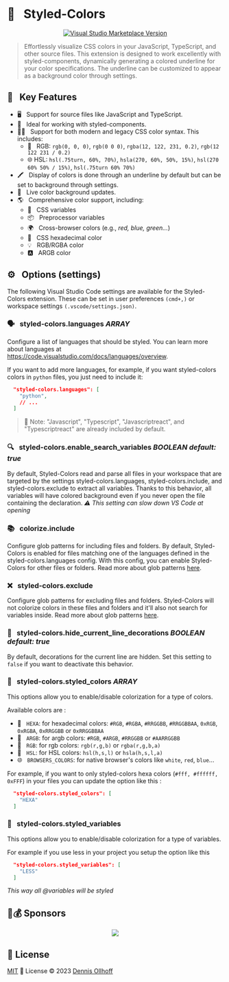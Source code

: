 # 💅 &nbsp; Styled-Colors

<p align="center">
<a href="https://marketplace.visualstudio.com/items?itemName=nyxb.vscode-styled-colors" target="__blank"><img src="https://img.shields.io/visual-studio-marketplace/v/nyxb.vscode-styled-colors.svg?style=flat&colorA=18181B&colorB=14F195&amp;label=VS%20Code%20Marketplace&logo=visual-studio-code" alt="Visual Studio Marketplace Version" /></a>
</p>

> Effortlessly visualize CSS colors in your JavaScript, TypeScript, and other source files. This extension is designed to work excellently with styled-components, dynamically generating a colored underline for your color specifications. The underline can be customized to appear as a background color through settings.

## 🌈 &nbsp; Key Features

- 🖥️ &nbsp; Support for source files like JavaScript and TypeScript.
- 💅 &nbsp; Ideal for working with styled-components.
- 👵👶 &nbsp; Support for both modern and legacy CSS color syntax. This includes:
  - 🌈 &nbsp; RGB: `rgb(0, 0, 0)`, `rgb(0 0 0)`, `rgba(12, 122, 231, 0.2)`, `rgb(12 122 231 / 0.2)`
  - 🌐 HSL: `hsl(.75turn, 60%, 70%)`, `hsla(270, 60%, 50%, 15%)`, `hsl(270 60% 50% / 15%)`, `hsl(.75turn 60% 70%)`
- 🖍️ &nbsp; Display of colors is done through an underline by default but can be set to background through settings.
- 🔄 &nbsp; Live color background updates.
- 🌎 &nbsp; Comprehensive color support, including:
  - 🎨 &nbsp; CSS variables
  - 📦 &nbsp; Preprocessor variables
  - 🌍 &nbsp; Cross-browser colors (e.g., _red, blue, green..._)
  - 🔢 &nbsp; CSS hexadecimal color
  - 💡 &nbsp; RGB/RGBA color
  - 🅰️ &nbsp; ARGB color

## ⚙️ &nbsp; Options (settings)

The following Visual Studio Code settings are available for the Styled-Colors extension. These can be set in user preferences `(cmd+,)` or workspace settings `(.vscode/settings.json)`.



### 🗣 &nbsp; styled-colors.languages _ARRAY_

Configure a list of languages that should be styled. You can learn more about languages at <https://code.visualstudio.com/docs/languages/overview>.

If you want to add more languages, for example, if you want styled-colors colors in `python` files, you just need to include it:

```json
  "styled-colors.languages": [
    "python",
    // ...
  ]
```

>📝 Note: "Javascript", "Typescript", "Javascriptreact", and "Typescriptreact" are already included by default.


### 🔍 &nbsp; styled-colors.enable_search_variables _BOOLEAN_ _default: true_

By default, Styled-Colors read and parse all files in your workspace that are targeted by the settings styled-colors.languages, styled-colors.include, and styled-colors.exclude to extract all variables. Thanks to this behavior, all variables will have colored background even if you never open the file containing the declaration. _⚠️ This setting can slow down VS Code at opening_

### 📚 &nbsp; colorize.include

Configure glob patterns for including files and folders. By default, Styled-Colors is enabled for files matching one of the languages defined in the styled-colors.languages config. With this config, you can enable Styled-Colors for other files or folders. Read more about glob patterns [here](https://code.visualstudio.com/docs/editor/codebasics#_advanced-search-options).

### ❌ &nbsp; styled-colors.exclude

Configure glob patterns for excluding files and folders. Styled-Colors will not colorize colors in these files and folders and it'll also not search for variables inside. Read more about glob patterns [here](https://code.visualstudio.com/docs/editor/codebasics#_advanced-search-options).

### 👀 &nbsp; styled-colors.hide_current_line_decorations _BOOLEAN_ _default: true_

By default, decorations for the current line are hidden. Set this setting to `false` if you want to deactivate this behavior.

### 🎨 &nbsp; styled-colors.styled_colors _ARRAY_

This options allow you to enable/disable colorization for a type of colors.

Available colors are :

- 💎 &nbsp; `HEXA`: for hexadecimal colors: `#RGB`, `#RGBA`, `#RRGGBB`, `#RRGGBBAA`, `0xRGB`, `0xRGBA`, `0xRRGGBB` or `0xRRGGBBAA`
- 🎨 &nbsp; `ARGB`: for argb colors: `#RGB`, `#ARGB`, `#RRGGBB` or `#AARRGGBB`
- 🔴 &nbsp; `RGB`: for rgb colors: `rgb(r,g,b)` or `rgba(r,g,b,a)`
- 🌈 &nbsp; `HSL`: for HSL colors: `hsl(h,s,l)` or `hsla(h,s,l,a)`
- 🌐 &nbsp; `BROWSERS_COLORS`: for native browser's colors like `white`, `red`, `blue`...


For example, if you want to only styled-colors hexa colors (`#fff, #ffffff, 0xFFF`) in your files you can update the option like this :

```json
  "styled-colors.styled_colors": [
    "HEXA"
  ]
```

### 🎨 &nbsp; styled-colors.styled_variables

This options allow you to enable/disable colorization for a type of variables.

For example if you use less in your project you setup the option like this

```json
  "styled-colors.styled_variables": [
    "LESS"
  ]
```

_This way all @variables will be styled_


## 🤝💰 Sponsors

<p align="center">
  <a href="https://cdn.jsdelivr.net/gh/nyxb/static/sponsors.svg">
    <img src='https://cdn.jsdelivr.net/gh/nyxb/static/sponsors.png'/>
  </a>
</p>

## 📜 License

[MIT](./LICENSE) 💚 License © 2023 [Dennis Ollhoff](https://github.com/nyxb)
